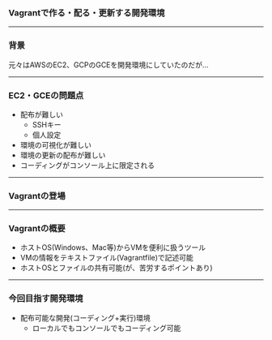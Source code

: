 ### Vagrantで作る・配る・更新する開発環境



---

### 背景

元々はAWSのEC2、GCPのGCEを開発環境にしていたのだが…

---

### EC2・GCEの問題点

- 配布が難しい
    - SSHキー
    - 個人設定
- 環境の可視化が難しい
- 環境の更新の配布が難しい
- コーディングがコンソール上に限定される

---

### Vagrantの登場

---

### Vagrantの概要

- ホストOS(Windows、Mac等)からVMを便利に扱うツール
- VMの情報をテキストファイル(Vagrantfile)で記述可能
- ホストOSとファイルの共有可能(が、苦労するポイントあり)

---

### 今回目指す開発環境

- 配布可能な開発(コーディング+実行)環境
    - ローカルでもコンソールでもコーディング可能



